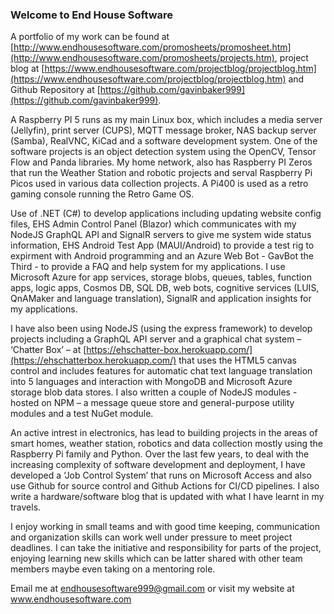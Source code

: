 ### Welcome to End House Software

A portfolio of my work can be found at [http://www.endhousesoftware.com/promosheets/promosheet.htm](http://www.endhousesoftware.com/promosheets/projects.htm), project blog at [https://www.endhousesoftware.com/projectblog/projectblog.htm](https://www.endhousesoftware.com/projectblog/projectblog.htm) and Github Repository at [https://github.com/gavinbaker999](https://github.com/gavinbaker999).
 
A Raspberry PI 5 runs as my main Linux box, which includes a media server (Jellyfin), print server (CUPS), MQTT message broker, NAS backup server (Samba), RealVNC, KiCad and a software development system. One of the software projects is an object detection system using the OpenCV, Tensor Flow and Panda libraries. My home network, also has Raspberry PI Zeros that run the Weather Station and robotic projects and serval Raspberry Pi Picos used in various data collection projects. A Pi400 is used as a retro gaming console running the Retro Game OS.

Use of .NET (C#) to develop applications including updating website config files, EHS Admin Control Panel (Blazor) which communicates with my NodeJS GraphQL API and SignalR servers to give me system wide status information, EHS Android Test App (MAUI/Android) to provide a test rig to expirment with Android programming and an Azure Web Bot - GavBot the Third - to provide a FAQ and help system for my applications. I use Microsoft Azure for app services, storage blobs, queues, tables, function apps, logic apps, Cosmos DB, SQL DB, web bots, cognitive services (LUIS, QnAMaker and language translation), SignalR and application insights for my applications.

I have also been using NodeJS (using the express framework) to develop projects including a GraphQL API server and a graphical chat system – ‘Chatter Box’ – at [https://ehschatter-box.herokuapp.com/](https://ehschatterbox.herokuapp.com/) that uses the HTML5 canvas control and includes features for automatic chat text language translation into 5 languages and interaction with MongoDB and Microsoft Azure storage blob data stores. I also written a couple of NodeJS modules - hosted on NPM – a message queue store and general-purpose utility modules and a test NuGet module.

An active intrest in electronics, has lead to building projects in the areas of smart homes, weather station, robotics and data collection mostly using the Raspberry Pi family and Python. Over the last few years, to deal with the increasing complexity of software development and deployment, I have developed a ‘Job Control System’ that runs on Microsoft Access and also use Github for source control and Github Actions for CI/CD pipelines. I also write a hardware/software blog that is updated with what I have learnt in my travels.

I enjoy working in small teams and with good time keeping, communication and organization skills can work well under pressure to meet project deadlines. I can take the initiative and responsibility for parts of the project, enjoying learning new skills which can be latter shared with other team members maybe even taking on a mentoring role. 

Email me at endhousesoftware999@gmail.com or visit my website at www.endhousesoftware.com
